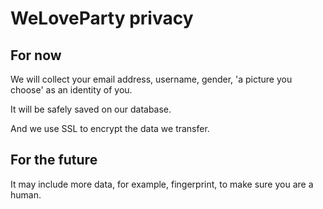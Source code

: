 # WeLoveParty privacy

## For now
We will collect your email address, username, gender, 'a picture you choose' as an identity of you.

It will be safely saved on our database.

And we use SSL to encrypt the data we transfer.

## For the future

It may include more data, for example, fingerprint, to make sure you are a human.